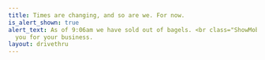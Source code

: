 ```yaml
---
title: Times are changing, and so are we. For now.
is_alert_shown: true
alert_text: As of 9:06am we have sold out of bagels. <br class="ShowMobile"/>Thank
  you for your business.
layout: drivethru
---
```


